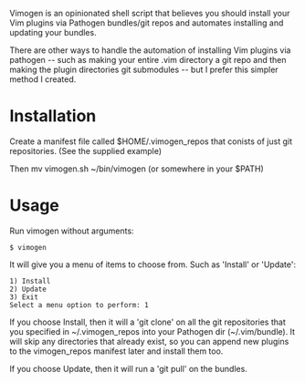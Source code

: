 
Vimogen is an opinionated shell script that believes you should install
your Vim plugins via Pathogen bundles/git repos and automates installing
and updating your bundles.

There are other ways to handle the automation of installing Vim plugins
via pathogen -- such as making your entire .vim directory a git repo and
then making the plugin directories git submodules -- but I prefer this
simpler method I created.

Installation
============
Create a manifest file called $HOME/.vimogen_repos that conists
of just git repositories. (See the supplied example)

Then mv vimogen.sh ~/bin/vimogen (or somewhere in your $PATH)

Usage
=====
Run vimogen without arguments:

    $ vimogen

It will give you a menu of items to choose from. Such as 'Install' or 'Update':

    1) Install
    2) Update
    3) Exit
    Select a menu option to perform: 1

If you choose Install, then it will a 'git clone' on all the git repositories 
that you specified in ~/.vimogen_repos into your Pathogen dir (~/.vim/bundle).
It will skip any directories that already exist, so you can append new plugins
to the vimogen_repos manifest later and install them too.

If you choose Update, then it will run a 'git pull' on the bundles.
